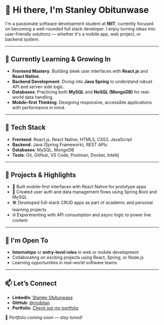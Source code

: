 # 👋 Hi there, I'm Stanley Obitunwase

I'm a passionate software development student at **NIIT**, currently focused on becoming a well-rounded full stack developer. I enjoy turning ideas into user-friendly solutions — whether it's a mobile app, web project, or backend system.

---

## 🌱 Currently Learning & Growing In
- **Frontend Mastery**: Building sleek user interfaces with **React.js** and **React Native**.
- **Backend Development**: Diving into **Java Spring** to understand robust API and server-side logic.
- **Databases**: Practicing both **MySQL** and **NoSQL (MongoDB)** for real-world data handling.
- **Mobile-first Thinking**: Designing responsive, accessible applications with performance in mind.

---

## 🧰 Tech Stack
- **Frontend**: React.js, React Native, HTML5, CSS3, JavaScript
- **Backend**: Java (Spring Framework), REST APIs
- **Databases**: MySQL, MongoDB
- **Tools**: Git, GitHub, VS Code, Postman, Docker, Intellij

---

## 🚀 Projects & Highlights
- 📱 Built mobile-first interfaces with React Native for prototype apps
- 🔐 Created user auth and data management flows using Spring Boot and MySQL
- 🛠️ Developed full-stack CRUD apps as part of academic and personal learning projects
- 🌐 Experimenting with API consumption and async logic to power live content

---

## 🤝 I'm Open To
- **Internships** or **entry-level roles** in web or mobile development
- Collaborating on exciting projects using React, Spring, or Node.js
- Learning opportunities in real-world software teams

---

## 📫 Let’s Connect
- **LinkedIn**: [Stanley Obitunwase](https://www.linkedin.com/in/stanley-obitunwase-913866361/)
- **GitHub**: [@nodstan](https://github.com/nodstan)
- **Portfolio**: [Check out my portfolio](https://nodstan.github.io/meyawo-1.0.0/)

📌 *Portfolio coming soon — stay tuned!*
